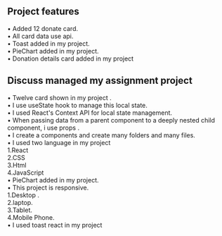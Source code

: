 ## Project features

• Added 12 donate card.<br/>
• All card data use api.<br/>
• Toast added in my project.<br/>
• PieChart added in my project.<br/>
• Donation details card added in my project<br/>

## Discuss managed my assignment project

• Twelve card shown in my project .<br/>
• I use useState hook to manage this local state.<br/>
• I used React's Context API for local state management.<br/>
• When passing data from a parent component to a deeply nested child component, i use props .<br/>
• I create a components and create many folders and many files.<br/>
• I used two language in my project<br/>
1.React<br/>
2.CSS<br/>
3.Html<br/>
4.JavaScript<br/>
• PieChart added in my project.<br/>
• This project is responsive.<br/>
1.Desktop .<br/>
2.laptop.<br/>
3.Tablet.<br/>
4.Mobile Phone.<br/>
• I used toast react in my project<br/>
